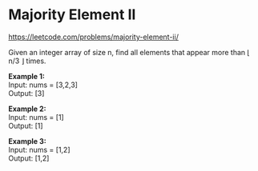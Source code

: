 # Majority Element II
https://leetcode.com/problems/majority-element-ii/

Given an integer array of size n, find all elements that appear more than ⌊ n/3 ⌋ times.

<b>Example 1:</b>\
Input: nums = [3,2,3]\
Output: [3]

<b>Example 2:</b>\
Input: nums = [1]\
Output: [1]

<b>Example 3:</b>\
Input: nums = [1,2]\
Output: [1,2]